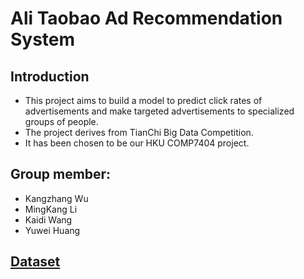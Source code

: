 ﻿# **Ali Taobao Ad Recommendation System**

## Introduction
- This project aims to build a model to predict click rates of advertisements and make targeted advertisements to specialized groups of people.
- The project derives from TianChi Big Data Competition.
- It has been chosen to be our HKU COMP7404 project.
## Group member:
- Kangzhang Wu
- MingKang Li
- Kaidi Wang
- Yuwei Huang 


## [Dataset][1]


  [1]: https://tianchi.aliyun.com/datalab/dataSet.htm?spm=5176.100075.5678.1.28113713nBiwt8&id=19